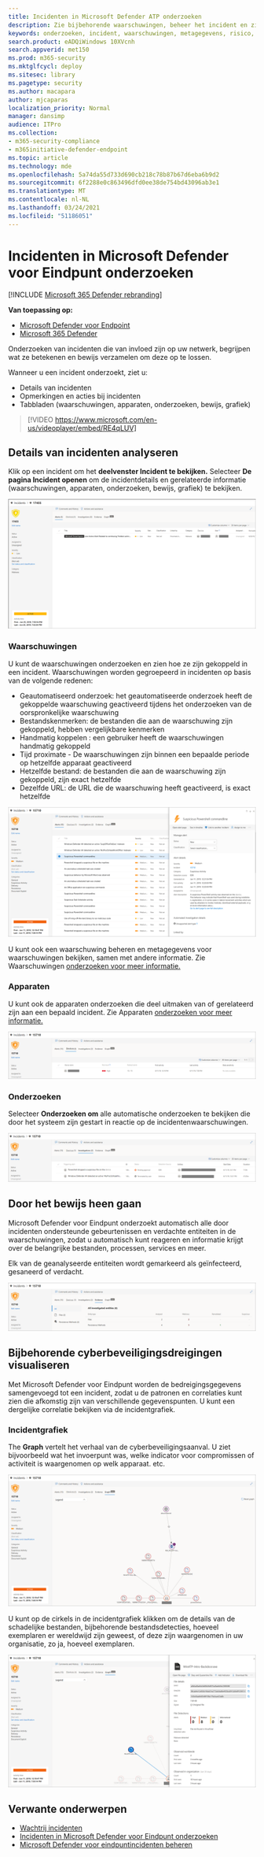 ```yaml
---
title: Incidenten in Microsoft Defender ATP onderzoeken
description: Zie bijbehorende waarschuwingen, beheer het incident en zie metagegevens voor waarschuwingen om een incident te onderzoeken
keywords: onderzoeken, incident, waarschuwingen, metagegevens, risico, detectiebron, beïnvloede apparaten, patronen, correlatie
search.product: eADQiWindows 10XVcnh
search.appverid: met150
ms.prod: m365-security
ms.mktglfcycl: deploy
ms.sitesec: library
ms.pagetype: security
ms.author: macapara
author: mjcaparas
localization_priority: Normal
manager: dansimp
audience: ITPro
ms.collection:
- m365-security-compliance
- m365initiative-defender-endpoint
ms.topic: article
ms.technology: mde
ms.openlocfilehash: 5a74da55d733d690cb218c78b87b67d6eba6b9d2
ms.sourcegitcommit: 6f2288e0c863496dfd0ee38de754bd43096ab3e1
ms.translationtype: MT
ms.contentlocale: nl-NL
ms.lasthandoff: 03/24/2021
ms.locfileid: "51186051"
---
```

# <a name="investigate-incidents-in-microsoft-defender-for-endpoint"></a>Incidenten in Microsoft Defender voor Eindpunt onderzoeken

[!INCLUDE [Microsoft 365 Defender rebranding](../../includes/microsoft-defender.md)]

**Van toepassing op:**
- [Microsoft Defender voor Endpoint](https://go.microsoft.com/fwlink/p/?linkid=2154037)
- [Microsoft 365 Defender](https://go.microsoft.com/fwlink/?linkid=2118804)


Onderzoeken van incidenten die van invloed zijn op uw netwerk, begrijpen wat ze betekenen en bewijs verzamelen om deze op te lossen. 

Wanneer u een incident onderzoekt, ziet u:
- Details van incidenten
- Opmerkingen en acties bij incidenten
- Tabbladen (waarschuwingen, apparaten, onderzoeken, bewijs, grafiek)

> [!VIDEO https://www.microsoft.com/en-us/videoplayer/embed/RE4qLUV]


## <a name="analyze-incident-details"></a>Details van incidenten analyseren 
Klik op een incident om het **deelvenster Incident te bekijken.** Selecteer **De pagina Incident openen** om de incidentdetails en gerelateerde informatie (waarschuwingen, apparaten, onderzoeken, bewijs, grafiek) te bekijken. 

![Afbeelding van incidentdetails1](images/atp-incident-details.png)

### <a name="alerts"></a>Waarschuwingen
U kunt de waarschuwingen onderzoeken en zien hoe ze zijn gekoppeld in een incident. Waarschuwingen worden gegroepeerd in incidenten op basis van de volgende redenen:
- Geautomatiseerd onderzoek: het geautomatiseerde onderzoek heeft de gekoppelde waarschuwing geactiveerd tijdens het onderzoeken van de oorspronkelijke waarschuwing 
- Bestandskenmerken: de bestanden die aan de waarschuwing zijn gekoppeld, hebben vergelijkbare kenmerken
- Handmatig koppelen : een gebruiker heeft de waarschuwingen handmatig gekoppeld
- Tijd proximate - De waarschuwingen zijn binnen een bepaalde periode op hetzelfde apparaat geactiveerd
- Hetzelfde bestand: de bestanden die aan de waarschuwing zijn gekoppeld, zijn exact hetzelfde
- Dezelfde URL: de URL die de waarschuwing heeft geactiveerd, is exact hetzelfde

![Afbeelding van het tabblad Waarschuwingen met de pagina incidentdetails met de redenen waarom de waarschuwingen in dat incident aan elkaar zijn gekoppeld](images/atp-incidents-alerts-reason.png)

U kunt ook een waarschuwing beheren en metagegevens voor waarschuwingen bekijken, samen met andere informatie. Zie Waarschuwingen [onderzoeken voor meer informatie.](investigate-alerts.md) 

### <a name="devices"></a>Apparaten
U kunt ook de apparaten onderzoeken die deel uitmaken van of gerelateerd zijn aan een bepaald incident. Zie Apparaten [onderzoeken voor meer informatie.](investigate-machines.md)

![Afbeelding van het tabblad Apparaten op pagina met details van incidenten](images/atp-incident-device-tab.png)

### <a name="investigations"></a>Onderzoeken
Selecteer **Onderzoeken om** alle automatische onderzoeken te bekijken die door het systeem zijn gestart in reactie op de incidentenwaarschuwingen.

![Afbeelding van het tabblad Onderzoeken in de pagina incidentdetails](images/atp-incident-investigations-tab.png)

## <a name="going-through-the-evidence"></a>Door het bewijs heen gaan
Microsoft Defender voor Eindpunt onderzoekt automatisch alle door incidenten ondersteunde gebeurtenissen en verdachte entiteiten in de waarschuwingen, zodat u automatisch kunt reageren en informatie krijgt over de belangrijke bestanden, processen, services en meer. 

Elk van de geanalyseerde entiteiten wordt gemarkeerd als geïnfecteerd, gesaneerd of verdacht. 

![Afbeelding van het tabblad Bewijs in de pagina incidentdetails](images/atp-incident-evidence-tab.png)

## <a name="visualizing-associated-cybersecurity-threats"></a>Bijbehorende cyberbeveiligingsdreigingen visualiseren 
Met Microsoft Defender voor Eindpunt worden de bedreigingsgegevens samengevoegd tot een incident, zodat u de patronen en correlaties kunt zien die afkomstig zijn van verschillende gegevenspunten. U kunt een dergelijke correlatie bekijken via de incidentgrafiek.

### <a name="incident-graph"></a>Incidentgrafiek
The **Graph** vertelt het verhaal van de cyberbeveiligingsaanval. U ziet bijvoorbeeld wat het invoerpunt was, welke indicator voor compromissen of activiteit is waargenomen op welk apparaat. etc.

![Afbeelding van de incidentgrafiek](images/atp-incident-graph-tab.png)

U kunt op de cirkels in de incidentgrafiek klikken om de details van de schadelijke bestanden, bijbehorende bestandsdetecties, hoeveel exemplaren er wereldwijd zijn geweest, of deze zijn waargenomen in uw organisatie, zo ja, hoeveel exemplaren.

![Afbeelding van incidentdetails](images/atp-incident-graph-details.png)

## <a name="related-topics"></a>Verwante onderwerpen
- [Wachtrij incidenten](https://docs.microsoft.com/microsoft-365/security/defender-endpoint/view-incidents-queue)
- [Incidenten in Microsoft Defender voor Eindpunt onderzoeken](https://docs.microsoft.com/microsoft-365/security/defender-endpoint/investigate-incidents)
- [Microsoft Defender voor eindpuntincidenten beheren](https://docs.microsoft.com/microsoft-365/security/defender-endpoint/manage-incidents)
